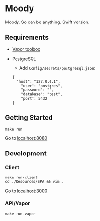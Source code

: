 # Moody

Moody. So can be anything. Swift version.

## Requirements
- [Vapor toolbox](https://github.com/vapor/toolbox)
- PostgreSQL
  - Add `Config/secrets/postgresql.json`:

  ```
  {
    "host": "127.0.0.1",
      "user": "postgres",
      "password": "",
      "database": "test",
      "port": 5432
  } 
  ```


## Getting Started
```
make run
```
Go to [localhost:8080](http://localhost:8080)

## Development

### Client
```
make run-client
cd ./Resources/SPA && vim .
```
Go to [localhost:3000](http://localhost:3000)

### API/Vapor
```
make run-vapor
```
